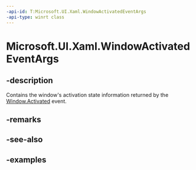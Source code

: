 ```yaml
---
-api-id: T:Microsoft.UI.Xaml.WindowActivatedEventArgs
-api-type: winrt class
---
```


# Microsoft.UI.Xaml.WindowActivatedEventArgs

<!--
public sealed class WindowActivatedEventArgs
-->

## -description

Contains the window's activation state information returned by the [Window.Activated](window_activated.md) event.

## -remarks

## -see-also

## -examples
